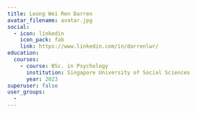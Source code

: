 ```yaml
---
title: Leong Wei Ren Darren
avatar_filename: avatar.jpg
social:
  - icon: linkedin
    icon_pack: fab
    link: https://www.linkedin.com/in/darrenlwr/
education:
  courses:
    - course: BSc. in Psychology
      institution: Singapore University of Social Sciences
      year: 2023
superuser: false
user_groups:
  - 
---
```

